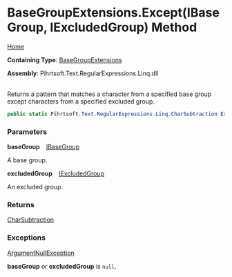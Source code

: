 # BaseGroupExtensions\.Except\(IBaseGroup, IExcludedGroup\) Method

[Home](../../../../../../README.md)

**Containing Type**: [BaseGroupExtensions](../README.md)

**Assembly**: Pihrtsoft\.Text\.RegularExpressions\.Linq\.dll

\
Returns a pattern that matches a character from a specified base group except characters from a specified excluded group\.

```csharp
public static Pihrtsoft.Text.RegularExpressions.Linq.CharSubtraction Except(this Pihrtsoft.Text.RegularExpressions.Linq.IBaseGroup baseGroup, Pihrtsoft.Text.RegularExpressions.Linq.IExcludedGroup excludedGroup)
```

### Parameters

**baseGroup** &ensp; [IBaseGroup](../../IBaseGroup/README.md)

A base group\.

**excludedGroup** &ensp; [IExcludedGroup](../../IExcludedGroup/README.md)

An excluded group\.

### Returns

[CharSubtraction](../../CharSubtraction/README.md)

### Exceptions

[ArgumentNullException](https://docs.microsoft.com/en-us/dotnet/api/system.argumentnullexception)

**baseGroup** or **excludedGroup** is `null`\.

